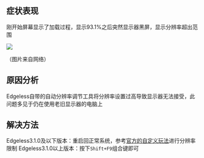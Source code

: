 ## 症状表现
刚开始屏幕显示了加载过程，显示93.1%之后突然显示器黑屏，显示分辨率超出范围

![](https://pineapple.edgeless.top/picbed/wiki/images/screenshot_1582818245415.png)

（图片来自网络）

## 原因分析
Edgeless自带的自动分辨率调节工具将分辨率设置过高导致显示器无法接受，此问题多见于仍在使用老旧显示器的电脑上

## 解决方法
Edgeless3.1.0及以下版本：重启回正常系统，参考[官方的自定义玩法](../playground/config.md)进行分辨率限制
Edgeless3.1.0以上版本：按下`Shift+F9`组合键即可